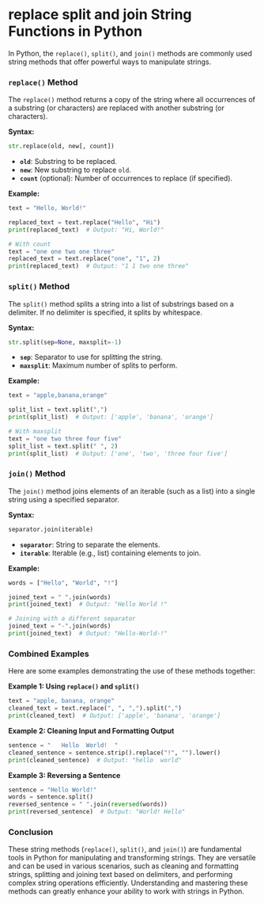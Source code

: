 # replace split and join String Functions in Python

In Python, the `replace()`, `split()`, and `join()` methods are commonly used string methods that offer powerful ways to manipulate strings.

### `replace()` Method

The `replace()` method returns a copy of the string where all occurrences of a substring (or characters) are replaced with another substring (or characters).

**Syntax:**

```python
str.replace(old, new[, count])
```

- **`old`**: Substring to be replaced.
- **`new`**: New substring to replace `old`.
- **`count`** (optional): Number of occurrences to replace (if specified).

**Example:**

```python
text = "Hello, World!"

replaced_text = text.replace("Hello", "Hi")
print(replaced_text)  # Output: "Hi, World!"

# With count
text = "one one two one three"
replaced_text = text.replace("one", "1", 2)
print(replaced_text)  # Output: "1 1 two one three"
```

### `split()` Method

The `split()` method splits a string into a list of substrings based on a delimiter. If no delimiter is specified, it splits by whitespace.

**Syntax:**

```python
str.split(sep=None, maxsplit=-1)
```

- **`sep`**: Separator to use for splitting the string.
- **`maxsplit`**: Maximum number of splits to perform.

**Example:**

```python
text = "apple,banana,orange"

split_list = text.split(",")
print(split_list)  # Output: ['apple', 'banana', 'orange']

# With maxsplit
text = "one two three four five"
split_list = text.split(" ", 2)
print(split_list)  # Output: ['one', 'two', 'three four five']
```

### `join()` Method

The `join()` method joins elements of an iterable (such as a list) into a single string using a specified separator.

**Syntax:**

```python
separator.join(iterable)
```

- **`separator`**: String to separate the elements.
- **`iterable`**: Iterable (e.g., list) containing elements to join.

**Example:**

```python
words = ["Hello", "World", "!"]

joined_text = " ".join(words)
print(joined_text)  # Output: "Hello World !"

# Joining with a different separator
joined_text = "-".join(words)
print(joined_text)  # Output: "Hello-World-!"
```

### Combined Examples

Here are some examples demonstrating the use of these methods together:

**Example 1: Using `replace()` and `split()`**

```python
text = "apple, banana, orange"
cleaned_text = text.replace(", ", ",").split(",")
print(cleaned_text)  # Output: ['apple', 'banana', 'orange']
```

**Example 2: Cleaning Input and Formatting Output**

```python
sentence = "   Hello  World!  "
cleaned_sentence = sentence.strip().replace("!", "").lower()
print(cleaned_sentence)  # Output: "hello  world"
```

**Example 3: Reversing a Sentence**

```python
sentence = "Hello World!"
words = sentence.split()
reversed_sentence = " ".join(reversed(words))
print(reversed_sentence)  # Output: "World! Hello"
```

### Conclusion

These string methods (`replace()`, `split()`, and `join()`) are fundamental tools in Python for manipulating and transforming strings. They are versatile and can be used in various scenarios, such as cleaning and formatting strings, splitting and joining text based on delimiters, and performing complex string operations efficiently. Understanding and mastering these methods can greatly enhance your ability to work with strings in Python.